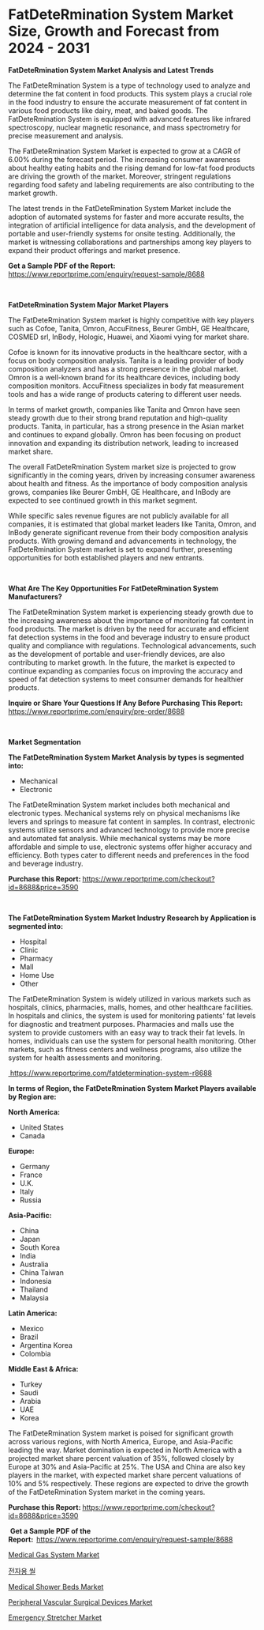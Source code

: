 <p><h1>FatDeteRmination System Market Size, Growth and Forecast from 2024 - 2031</h1></p><p><strong>FatDeteRmination System Market Analysis and Latest Trends</strong></p>
<p><p>The FatDeteRmination System is a type of technology used to analyze and determine the fat content in food products. This system plays a crucial role in the food industry to ensure the accurate measurement of fat content in various food products like dairy, meat, and baked goods. The FatDeteRmination System is equipped with advanced features like infrared spectroscopy, nuclear magnetic resonance, and mass spectrometry for precise measurement and analysis.</p><p>The FatDeteRmination System Market is expected to grow at a CAGR of 6.00% during the forecast period. The increasing consumer awareness about healthy eating habits and the rising demand for low-fat food products are driving the growth of the market. Moreover, stringent regulations regarding food safety and labeling requirements are also contributing to the market growth.</p><p>The latest trends in the FatDeteRmination System Market include the adoption of automated systems for faster and more accurate results, the integration of artificial intelligence for data analysis, and the development of portable and user-friendly systems for onsite testing. Additionally, the market is witnessing collaborations and partnerships among key players to expand their product offerings and market presence.</p></p>
<p><strong>Get a Sample PDF of the Report:&nbsp;</strong> <a href="https://www.reportprime.com/enquiry/request-sample/8688">https://www.reportprime.com/enquiry/request-sample/8688</a></p>
<p>&nbsp;</p>
<p><strong>FatDeteRmination System Major Market Players</strong></p>
<p><p>The FatDeteRmination System market is highly competitive with key players such as Cofoe, Tanita, Omron, AccuFitness, Beurer GmbH, GE Healthcare, COSMED srl, InBody, Hologic, Huawei, and Xiaomi vying for market share. </p><p>Cofoe is known for its innovative products in the healthcare sector, with a focus on body composition analysis. Tanita is a leading provider of body composition analyzers and has a strong presence in the global market. Omron is a well-known brand for its healthcare devices, including body composition monitors. AccuFitness specializes in body fat measurement tools and has a wide range of products catering to different user needs.</p><p>In terms of market growth, companies like Tanita and Omron have seen steady growth due to their strong brand reputation and high-quality products. Tanita, in particular, has a strong presence in the Asian market and continues to expand globally. Omron has been focusing on product innovation and expanding its distribution network, leading to increased market share.</p><p>The overall FatDeteRmination System market size is projected to grow significantly in the coming years, driven by increasing consumer awareness about health and fitness. As the importance of body composition analysis grows, companies like Beurer GmbH, GE Healthcare, and InBody are expected to see continued growth in this market segment.</p><p>While specific sales revenue figures are not publicly available for all companies, it is estimated that global market leaders like Tanita, Omron, and InBody generate significant revenue from their body composition analysis products. With growing demand and advancements in technology, the FatDeteRmination System market is set to expand further, presenting opportunities for both established players and new entrants.</p></p>
<p>&nbsp;</p>
<p><strong>What Are The Key Opportunities For FatDeteRmination System Manufacturers?</strong></p>
<p><p>The FatDeteRmination System market is experiencing steady growth due to the increasing awareness about the importance of monitoring fat content in food products. The market is driven by the need for accurate and efficient fat detection systems in the food and beverage industry to ensure product quality and compliance with regulations. Technological advancements, such as the development of portable and user-friendly devices, are also contributing to market growth. In the future, the market is expected to continue expanding as companies focus on improving the accuracy and speed of fat detection systems to meet consumer demands for healthier products.</p></p>
<p><strong>Inquire or Share Your Questions If Any Before Purchasing This Report:</strong> <a href="https://www.reportprime.com/enquiry/pre-order/8688">https://www.reportprime.com/enquiry/pre-order/8688</a></p>
<p>&nbsp;</p>
<p><strong>Market Segmentation</strong></p>
<p><strong>The FatDeteRmination System Market Analysis by types is segmented into:</strong></p>
<p><ul><li>Mechanical</li><li>Electronic</li></ul></p>
<p><p>The FatDeteRmination System market includes both mechanical and electronic types. Mechanical systems rely on physical mechanisms like levers and springs to measure fat content in samples. In contrast, electronic systems utilize sensors and advanced technology to provide more precise and automated fat analysis. While mechanical systems may be more affordable and simple to use, electronic systems offer higher accuracy and efficiency. Both types cater to different needs and preferences in the food and beverage industry.</p></p>
<p><strong>Purchase this Report:&nbsp;</strong><a href="https://www.reportprime.com/checkout?id=8688&price=3590">https://www.reportprime.com/checkout?id=8688&price=3590</a></p>
<p>&nbsp;</p>
<p><strong>The FatDeteRmination System Market Industry Research by Application is segmented into:</strong></p>
<p><ul><li>Hospital</li><li>Clinic</li><li>Pharmacy</li><li>Mall</li><li>Home Use</li><li>Other</li></ul></p>
<p><p>The FatDeteRmination System is widely utilized in various markets such as hospitals, clinics, pharmacies, malls, homes, and other healthcare facilities. In hospitals and clinics, the system is used for monitoring patients' fat levels for diagnostic and treatment purposes. Pharmacies and malls use the system to provide customers with an easy way to track their fat levels. In homes, individuals can use the system for personal health monitoring. Other markets, such as fitness centers and wellness programs, also utilize the system for health assessments and monitoring.</p></p>
<p><a href="https://www.reportprime.com/fatdetermination-system-r8688">&nbsp;https://www.reportprime.com/fatdetermination-system-r8688</a></p>
<p><strong>In terms of Region, the FatDeteRmination System Market Players available by Region are:</strong></p>
<p>
    <p> <strong> North America: </strong>
        <ul>
            <li>United States</li>
            <li>Canada</li>
        </ul>
        </p> 
    <p> <strong> Europe: </strong>
        <ul>
            <li>Germany</li>
            <li>France</li>
            <li>U.K.</li>
            <li>Italy</li>
            <li>Russia</li>
        </ul>
        </p> 
    <p> <strong> Asia-Pacific: </strong>
        <ul>
            <li>China</li>
            <li>Japan</li>
            <li>South Korea</li>
            <li>India</li>
            <li>Australia</li>
            <li>China Taiwan</li>
            <li>Indonesia</li>
            <li>Thailand</li>
            <li>Malaysia</li>
        </ul>
        </p> 
    <p> <strong> Latin America: </strong>
        <ul>
            <li>Mexico</li>
            <li>Brazil</li>
            <li>Argentina Korea</li>
            <li>Colombia</li>
        </ul>
        </p> 
    <p> <strong> Middle East & Africa: </strong>
        <ul>
            <li>Turkey</li>
            <li>Saudi</li>
            <li>Arabia</li>
            <li>UAE</li>
            <li>Korea</li>
        </ul>
    </p>
    </p>
<p><p>The FatDeteRmination System market is poised for significant growth across various regions, with North America, Europe, and Asia-Pacific leading the way. Market domination is expected in North America with a projected market share percent valuation of 35%, followed closely by Europe at 30% and Asia-Pacific at 25%. The USA and China are also key players in the market, with expected market share percent valuations of 10% and 5% respectively. These regions are expected to drive the growth of the FatDeteRmination System market in the coming years.</p></p>
<p><strong>Purchase this Report: </strong><a href="https://www.reportprime.com/checkout?id=8688&price=3590">https://www.reportprime.com/checkout?id=8688&price=3590</a></p>
<p>&nbsp;<strong>Get a Sample PDF of the Report:&nbsp;&nbsp;</strong><a href="https://www.reportprime.com/enquiry/request-sample/8688">https://www.reportprime.com/enquiry/request-sample/8688</a></p>
<p><strong></strong></p>
<p><p><a href="https://github.com/BobbyMartinebXfnV/Market-Research-Report-List-1/blob/main/medical-gas-system-market.md">Medical Gas System Market</a></p><p><a href="https://github.com/hook46569/Market-Research-Report-List-3/blob/main/9532438105648.md">전자용 씰</a></p><p><a href="https://medium.com/@cesailson56547/medical-shower-beds-market-revolution-2024-2031-market-trends-shaping-the-next-decade-78b05aaea47f">Medical Shower Beds Market</a></p><p><a href="https://medium.com/@audieyost/exploring-peripheral-vascular-surgical-devices-market-dynamics-global-trends-and-future-growth-1b95563ff87f">Peripheral Vascular Surgical Devices Market</a></p><p><a href="https://github.com/joanneharris67856/Market-Research-Report-List-1/blob/main/emergency-stretcher-market.md">Emergency Stretcher Market</a></p></p>